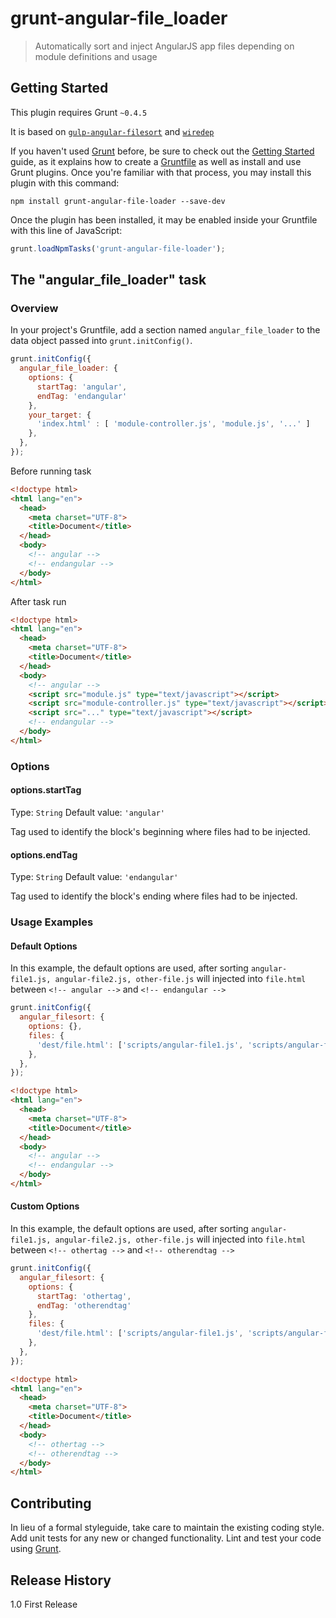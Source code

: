 # grunt-angular-file_loader

> Automatically sort and inject AngularJS app files depending on module definitions and usage

## Getting Started
This plugin requires Grunt `~0.4.5`

It is based on [`gulp-angular-filesort`](https://github.com/klei/gulp-angular-filesort) and [`wiredep`](https://github.com/taptapship/wiredep)

If you haven't used [Grunt](http://gruntjs.com/) before, be sure to check out the [Getting Started](http://gruntjs.com/getting-started) guide, as it explains how to create a [Gruntfile](http://gruntjs.com/sample-gruntfile) as well as install and use Grunt plugins. Once you're familiar with that process, you may install this plugin with this command:

```shell
npm install grunt-angular-file-loader --save-dev
```

Once the plugin has been installed, it may be enabled inside your Gruntfile with this line of JavaScript:

```js
grunt.loadNpmTasks('grunt-angular-file-loader');
```

## The "angular_file_loader" task

### Overview
In your project's Gruntfile, add a section named `angular_file_loader` to the data object passed into `grunt.initConfig()`.

```js
grunt.initConfig({
  angular_file_loader: {
    options: {
      startTag: 'angular',
      endTag: 'endangular'
    },
    your_target: {
      'index.html' : [ 'module-controller.js', 'module.js', '...' ]
    },
  },
});
```

Before running task

```html
<!doctype html>
<html lang="en">
  <head>
    <meta charset="UTF-8">
    <title>Document</title>
  </head>
  <body>
    <!-- angular -->
    <!-- endangular -->
  </body>
</html>
```

After task run
```html
<!doctype html>
<html lang="en">
  <head>
    <meta charset="UTF-8">
    <title>Document</title>
  </head>
  <body>
    <!-- angular -->
    <script src="module.js" type="text/javascript"></script>
    <script src="module-controller.js" type="text/javascript"></script>
    <script src="..." type="text/javascript"></script>
    <!-- endangular -->
  </body>
</html>
```

### Options

#### options.startTag
Type: `String`
Default value: `'angular'`

Tag used to identify the block's beginning where files had to be injected.

#### options.endTag
Type: `String`
Default value: `'endangular'`

Tag used to identify the block's ending where files had to be injected.

### Usage Examples

#### Default Options
In this example, the default options are used, after sorting `angular-file1.js, angular-file2.js, other-file.js` will injected into `file.html` between `<!-- angular -->` and `<!-- endangular -->`

```js
grunt.initConfig({
  angular_filesort: {
    options: {},
    files: {
      'dest/file.html': ['scripts/angular-file1.js', 'scripts/angular-file2.js', 'scripts/other-file.js'],
    },
  },
});
```

```html (file.html)
<!doctype html>
<html lang="en">
  <head>
    <meta charset="UTF-8">
    <title>Document</title>
  </head>
  <body>
    <!-- angular -->
    <!-- endangular -->
  </body>
</html>
```

#### Custom Options
In this example, the default options are used, after sorting `angular-file1.js, angular-file2.js, other-file.js` will injected into `file.html` between `<!-- othertag -->` and `<!-- otherendtag -->`

```js
grunt.initConfig({
  angular_filesort: {
    options: {
      startTag: 'othertag',
      endTag: 'otherendtag'
    },
    files: {
      'dest/file.html': ['scripts/angular-file1.js', 'scripts/angular-file2.js', 'scripts/other-file.js'],
    },
  },
});
```

```html (file.html)
<!doctype html>
<html lang="en">
  <head>
    <meta charset="UTF-8">
    <title>Document</title>
  </head>
  <body>
    <!-- othertag -->
    <!-- otherendtag -->
  </body>
</html>
```

## Contributing
In lieu of a formal styleguide, take care to maintain the existing coding style. Add unit tests for any new or changed functionality. Lint and test your code using [Grunt](http://gruntjs.com/).

## Release History
1.0 First Release
